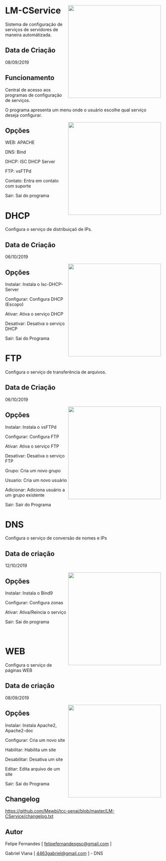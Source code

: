 # LM-CService <img src='https://i.imgur.com/QRfwwXd.png' align='right' height='300'>
Sistema de configuração de serviços de servidores de maneira automátizada.

## Data de Criação
08/09/2019

## Funcionamento
Central de acesso aos programas de configuração de serviços.
   
O programa apresenta um menu onde o usuário escolhe qual serviço deseja configurar.

<img src='https://i.imgur.com/lHtDQN7.jpg' align='right' height='300'>

## Opções
WEB: APACHE

DNS: Bind

DHCP: ISC DHCP Server

FTP: vsFTPd

Contato: Entra em contato com suporte

Sair: Sai do programa

# DHCP
Configura o serviço de distribuiçaõ de IPs.

## Data de Criação
06/10/2019

<img src='https://i.imgur.com/8LupIYz.jpg' align='right' height='300'>

## Opções
Instalar: Instala o Isc-DHCP-Server 

Configurar: Configura DHCP (Escopo) 

Ativar: Ativa o serviço DHCP 

Desativar: Desativa o serviço DHCP 

Sair: Sai do Programa 

# FTP
Configura o serviço de transferência de arquivos.

## Data de Criação
06/10/2019

<img src='https://i.imgur.com/VbHxKIF.jpg' align='right' height='300'>

## Opções
Instalar: Instala o vsFTPd

Configurar: Configura FTP
   
Ativar: Ativa o serviço FTP
   
Desativar: Desativa o serviço FTP
   
Grupo: Cria um novo grupo
   
Usuario: Cria um novo usuário
   
Adicionar: Adiciona usuário a um grupo existente
   
Sair: Sair do Programa

# DNS
Configura o serviço de conversão de nomes e IPs

## Data de criação
12/10/2019

<img src='https://i.imgur.com/8LupIYz.jpg' align='right' height='300'>

## Opções
Instalar: Instala o Bind9 

Configurar: Configura zonas

Ativar: Ativa/Reincia o serviço

Sair: Sai do programa

<br />

# WEB
Configura o serviço de páginas WEB

## Data de criação
08/09/2019

<img src='https://i.imgur.com/7gtDb0x.jpg' align='right' height='300'>

## Opções
Instalar: Instala Apache2, Apache2-doc

Configurar: Cria um novo site

Habilitar: Habilita um site

Desabilitar: Desativa um site

Editar: Edita arquivo de um site

Sair: Sai do Programa
   
## Changelog
https://github.com/Mewbi/tcc-senai/blob/master/LM-CService/changelog.txt

## Autor
Felipe Fernandes [ felipefernandesgsc@gmail.com ]

Gabriel Viana [ 4463gabriel@gmail.com ] - DNS
